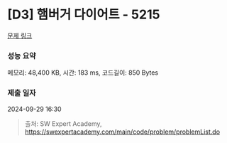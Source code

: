 # [D3] 햄버거 다이어트 - 5215 

[문제 링크](https://swexpertacademy.com/main/code/problem/problemDetail.do?contestProbId=AWT-lPB6dHUDFAVT) 

### 성능 요약

메모리: 48,400 KB, 시간: 183 ms, 코드길이: 850 Bytes

### 제출 일자

2024-09-29 16:30



> 출처: SW Expert Academy, https://swexpertacademy.com/main/code/problem/problemList.do